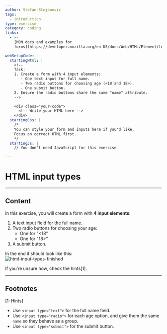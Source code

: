 ```yaml
---
author: Stefan-Stojanovic
tags:
  - introduction
type: exercise
category: coding
links:
  - >-
    [MDN docs and examples for
    forms](https://developer.mozilla.org/en-US/docs/Web/HTML/Element/form){website}

webSetupCode:
  startingHtml: |
    <!-- 
    Task:
    1. Create a form with 4 input elements:
       - One text input for full name.
       - Two radio buttons for choosing age (<18 and 18>).
       - One submit button.
    2. Ensure the radio buttons share the same "name" attribute.
    -->

    <div class="your-code">
      <!-- Write your HTML here -->
    </div>
  startingCss: |
    /* 
    You can style your form and inputs here if you'd like.
    Focus on correct HTML first.
    */
  startingJs: |
    // You don't need JavaScript for this exercise

---
```


# HTML input types

---

## Content

In this exercise, you will create a form with **4 input elements**:  
1. A text input field for the full name.  
2. Two radio buttons for choosing your age:  
   - One for "<18"  
   - One for "18>"  
3. A submit button.  

In the end it should look like this:  
![html-input-types-finished](https://img.enkipro.com/63a8cdcca33994da4329ee1913026c09.png)

If you’re unsure how, check the hints[1].

---

## Footnotes

[1: Hints]
- Use `<input type="text">` for the full name field.  
- Use `<input type="radio">` for each age option, and give them the same `name` so they behave as a group.  
- Use `<input type="submit">` for the submit button.  
